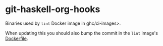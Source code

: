 git-haskell-org-hooks
=====================

Binaries used by `lint` Docker image in ghc/ci-images>.

When updating this you should also bump the commit in the `lint`
image's [Dockerfile](https://gitlab.haskell.org/ghc/ci-images/blob/master/linters/Dockerfile#L29).